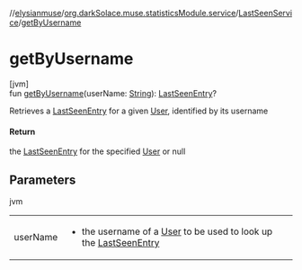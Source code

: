 //[elysianmuse](../../../index.md)/[org.darkSolace.muse.statisticsModule.service](../index.md)/[LastSeenService](index.md)/[getByUsername](get-by-username.md)

# getByUsername

[jvm]\
fun [getByUsername](get-by-username.md)(userName: [String](https://kotlinlang.org/api/latest/jvm/stdlib/kotlin/-string/index.html)): [LastSeenEntry](../../org.darkSolace.muse.statisticsModule.model/-last-seen-entry/index.md)?

Retrieves a [LastSeenEntry](../../org.darkSolace.muse.statisticsModule.model/-last-seen-entry/index.md) for a given [User](../../org.darkSolace.muse.userModule.model/-user/index.md), identified by its username

#### Return

the [LastSeenEntry](../../org.darkSolace.muse.statisticsModule.model/-last-seen-entry/index.md) for the specified [User](../../org.darkSolace.muse.userModule.model/-user/index.md) or null

## Parameters

jvm

| | |
|---|---|
| userName | <ul><li>the username of a [User](../../org.darkSolace.muse.userModule.model/-user/index.md) to be used to look up the [LastSeenEntry](../../org.darkSolace.muse.statisticsModule.model/-last-seen-entry/index.md)</li></ul> |
